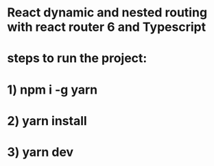 # React dynamic and nested routing with react router 6 and Typescript
# steps to run the project:

# 1) npm i -g yarn
# 2) yarn install
# 3) yarn dev
